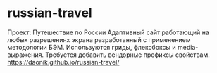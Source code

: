 # russian-travel
Проект: Путешествие по России
Адаптивный сайт работающий на любых разрешениях экрана разработанный с применением методологии БЭМ.
Используются гриды, флексбоксы и media-выражения.
Требуется добавить вендорные префиксы свойствам.
https://daonik.github.io/russian-travel/
